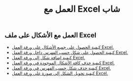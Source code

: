 ﻿---
title: العمل مع Excel شاب
second_title: Aspose.Cells Cloud Documen
linktitle: شكل
type: docs
url: /ar/shapes/
aliases: [/working-with-shapes/,/working-with-images/]
keywords: Working with shape on an Excel workshee
description: كيفية التعامل مع الأشكال في ورقة عمل Excel. تدعم مجموعة أدوات تطوير البرامج (SDK) أنواعًا مختلفة من لغات التطوير، بما في ذلك أندرويد، وC#، وGo، وJava، وNodeJS، وPerl، وPHP، وPython، وRuby، وSwift.
weight: 100
kwords: Excel، Office السحابة، REST API، جدول بيانات، PDF، CSV، Json، Markdown، العمل مع الشكل على ورقة عمل Excel
---
## العمل مع الأشكال على ملف Excel

- [كيفية الحصول على جميع الأشكال على ورقة العمل Excel.](/cells/ar/shapes/get-all/)
- [كيفية الحصول على شكل حسب الفهرس داخل ورقة العمل Excel.](/cells/ar/shapes/get/)
- [كيفية إضافة شكل إلى ورقة العمل Excel.](/cells/ar/shapes/add/)
- [كيفية حذف كافة الأشكال الموجودة في ورقة العمل Excel.](/cells/ar/shapes/clear/)
- [كيفية حذف شكل حسب الفهرس في ورقة العمل Excel.](/cells/ar/shapes/delete/)
- [كيفية تحويل الشكل إلى صورة على ورقة العمل Excel.](/cells/ar/shapes/conversion/)
